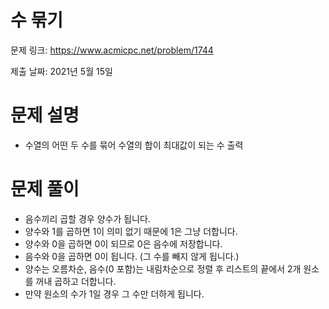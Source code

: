 # 수 묶기
문제 링크: https://www.acmicpc.net/problem/1744

제출 날짜: 2021년 5월 15일

# 문제 설명
+ 수열의 어떤 두 수를 묶어 수열의 합이 최대값이 되는 수 출력

# 문제 풀이
+ 음수끼리 곱할 경우 양수가 됩니다.
+ 양수와 1를 곱하면 1이 의미 없기 때문에 1은 그냥 더합니다.
+ 양수와 0을 곱하면 0이 되므로 0은 음수에 저장합니다.
+ 음수와 0을 곱하면 0이 됩니다. (그 수를 빼지 않게 됩니다.)
+ 양수는 오름차순, 음수(0 포함)는 내림차순으로 정렬 후 리스트의 끝에서 2개 원소를 꺼내 곱하고 더합니다.
+ 만약 원소의 수가 1일 경우 그 수만 더하게 됩니다.
